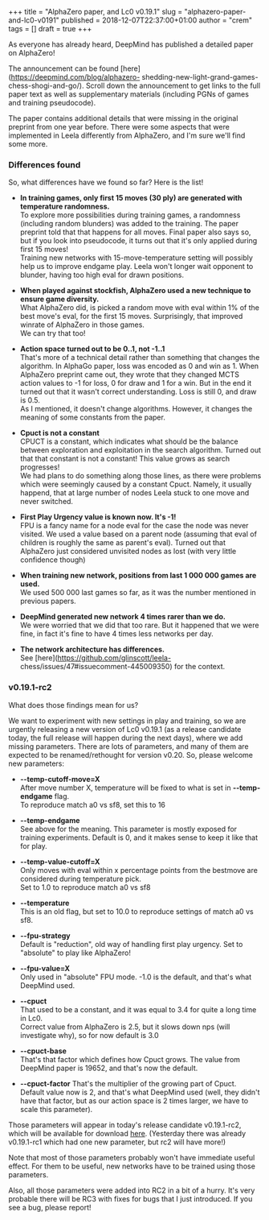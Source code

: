 +++
title = "AlphaZero paper, and Lc0 v0.19.1"
slug = "alphazero-paper-and-lc0-v0191"
published = 2018-12-07T22:37:00+01:00
author = "crem"
tags = []
draft = true
+++

As everyone has already heard, DeepMind has published a detailed paper on
AlphaZero!  
  
The announcement can be found [here](https://deepmind.com/blog/alphazero-
shedding-new-light-grand-games-chess-shogi-and-go/). Scroll down the
announcement to get links to the full paper text as well as supplementary
materials (including PGNs of games and training pseudocode).  
  
The paper contains additional details that were missing in the original
preprint from one year before. There were some aspects that were implemented
in Leela differently from AlphaZero, and I'm sure we'll find some more.  

### Differences found

So, what differences have we found so far? Here is the list!

  *  **In training games, only first 15 moves (30 ply) are generated with temperature randomness.**  
To explore more possibilities during training games, a randomness (including
random blunders) was added to the training. The paper preprint told that that
happens for all moves. Final paper also says so, but if you look into
pseudocode, it turns out that it's only applied during first 15 moves!  
Training new networks with 15-move-temperature setting will possibly help us
to improve endgame play. Leela won't longer wait opponent to blunder, having
too high eval for drawn positions.

  *  **When played against stockfish, AlphaZero used a new technique to ensure game diversity.**  
What AlphaZero did, is picked a random move with eval within 1% of the best
move's eval, for the first 15 moves. Surprisingly, that improved winrate of
AlphaZero in those games.  
We can try that too!

  *  **Action space turned out to be 0..1, not -1..1**  
That's more of a technical detail rather than something that changes the
algorithm. In AlphaGo paper, loss was encoded as 0 and win as 1. When
AlphaZero preprint came out, they wrote that they changed MCTS action values
to -1 for loss, 0 for draw and 1 for a win. But in the end it turned out that
it wasn't correct understanding. Loss is still 0, and draw is 0.5.  
As I mentioned, it doesn't change algorithms. However, it changes the meaning
of some constants from the paper.

  *  **Cpuct is not a constant**  
CPUCT is a constant, which indicates what should be the balance between
exploration and exploitation in the search algorithm. Turned out that that
constant is not a constant! This value grows as search progresses!  
We had plans to do something along those lines, as there were problems which
were seemingly caused by a constant Cpuct. Namely, it usually happend, that at
large number of nodes Leela stuck to one move and never switched.

  *  **First Play Urgency value is known now. It's -1!**  
FPU is a fancy name for a node eval for the case the node was never visited.
We used a value based on a parent node (assuming that eval of children is
roughly the same as parent's eval). Turned out that AlphaZero just considered
unvisited nodes as lost (with very little confidence though)

  *  **When training new network, positions from last 1 000 000 games are used.**  
We used 500 000 last games so far, as it was the number mentioned in previous
papers.

  *  **DeepMind generated new network 4 times rarer than we do.**  
We were worried that we did that too rare. But it happened that we were fine,
in fact it's fine to have 4 times less networks per day.

  *  **The network architecture has differences.**  
See [here](https://github.com/glinscott/leela-
chess/issues/47#issuecomment-445009350) for the context.

### v0.19.1-rc2

What does those findings mean for us?  
  
We want to experiment with new settings in play and training, so we are
urgently releasing a new version of Lc0 v0.19.1 (as a release candidate today,
the full release will happen during the next days), where we add missing
parameters. There are lots of parameters, and many of them are expected to be
renamed/rethought for version v0.20. So, please welcome new parameters:  
  
  

  *  **\--temp-cutoff-move=X**  
After move number X, temperature will be fixed to what is set in **\--temp-
endgame** flag.  
To reproduce match a0 vs sf8, set this to 16

  *  **\--temp-endgame**  
See above for the meaning. This parameter is mostly exposed for training
experiments. Default is 0, and it makes sense to keep it like that for play.

  *  **\--temp-value-cutoff=X**  
Only moves with eval within x percentage points from the bestmove are
considered during temperature pick.  
Set to 1.0 to reproduce match a0 vs sf8

  *  **\--temperature**  
This is an old flag, but set to 10.0 to reproduce settings of match a0 vs sf8.

  *  **\--fpu-strategy**  
Default is "reduction", old way of handling first play urgency. Set to
"absolute" to play like AlphaZero!

  *  **\--fpu-value=X**  
Only used in "absolute" FPU mode. -1.0 is the default, and that's what
DeepMind used.

  *  **\--cpuct**  
That used to be a constant, and it was equal to 3.4 for quite a long time in
Lc0.  
Correct value from AlphaZero is 2.5, but it slows down nps (will investigate
why), so for now default is 3.0

  *  **\--cpuct-base**  
That's that factor which defines how Cpuct grows. The value from DeepMind
paper is 19652, and that's now the default.

  *  **\--cpuct-factor** That's the multiplier of the growing part of Cpuct. Default value now is 2, and that's what DeepMind used (well, they didn't have that factor, but as our action space is 2 times larger, we have to scale this parameter).

  
Those parameters will appear in today's release candidate v0.19.1-rc2, which
will be available for download
[here](https://github.com/LeelaChessZero/lc0/releases/tag/v0.19.1-rc2).
(Yesterday there was already v0.19.1-rc1 which had one new parameter, but rc2
will have more!)  
  
Note that most of those parameters probably won't have immediate useful
effect. For them to be useful, new networks have to be trained using those
parameters.  
  
Also, all those parameters were added into RC2 in a bit of a hurry. It's very
probable there will be RC3 with fixes for bugs that I just introduced. If you
see a bug, please report!
